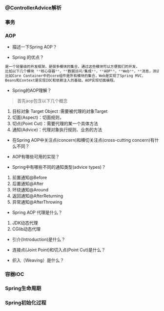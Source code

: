 ### @ControllerAdvice解析

### 事务
### AOP
- 描述一下Spring AOP？

- Spring 的优点？
~~~java
是一个轻量级的开发框架，是很多模块的集合，通过这些模块可以方便我们的开发，
比如以下几个模块 **核心容器**，**数据访问/集成**，**AOP**，**Web**，**消息，测试**...
比如Core Container中的core组件是所有模块的集合，Web是实现了Spring MVC，
Beans和Context是实现IOC和依赖注入的基础，AOP实现切面编程。
~~~

- Spring的AOP理解？
> 首先aop包含以下几个概念
 1. 目标对象 Target Object :需要被代理的对象Target
 2. 切面(Aspect)：切面规则，
 3. 切点(Point Cut)：需要代理的某一个具体方法
 4. 通知(Advice)：代理对象执行规则、业务的方法








- 在Spring AOP中关注点(concern)和横切关注点(cross-cutting concern)有什么不同？

- AOP有哪些可用的实现？

- Spring中有哪些不同的通知类型(advice types)？
1. 前置通知@Before
2. 后置通知@After
3. 环绕通知@Around
4. 返回通知@AfterReturning
5. 异常通知@AfterThrowing


- Spring AOP 代理是什么？

1. JDK动态代理
2. CGlib动态代理

- 引介(Introduction)是什么？

- 连接点(Joint Point)和切入点(Point Cut)是什么？

- 织入（Weaving）是什么？
### 容器IOC
### Spring生命周期
### Spring初始化过程
